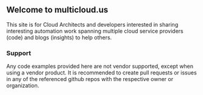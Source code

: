 ## Welcome to multicloud.us

This site is for Cloud Architects and developers interested in sharing interesting automation work spanning multiple cloud service providers (code) and blogs (insights) to help others.

### Support 

Any code examples provided here are not vendor supported, except when using a vendor product. It is recommended to create pull requests or issues in any of the referenced github repos with the respective owner or organization.

